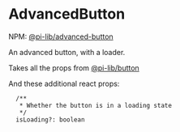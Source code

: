 # AdvancedButton

NPM: [@pi-lib/advanced-button](https://www.npmjs.com/package/@pi-lib/advanced-button)

An advanced button, with a loader.

Takes all the props from [@pi-lib/button](https://www.npmjs.com/package/@pi-lib/button)

And these additional react props:

```
  /**
   * Whether the button is in a loading state
   */
  isLoading?: boolean
```
